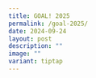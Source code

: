```yaml
---
title: GOAL! 2025
permalink: /goal-2025/
date: 2024-09-24
layout: post
description: ""
image: ""
variant: tiptap
---
```

